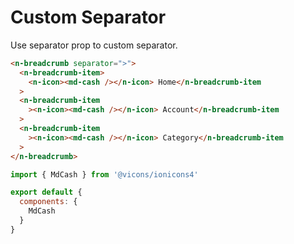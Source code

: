 # Custom Separator

Use separator prop to custom separator.

```html
<n-breadcrumb separator=">">
  <n-breadcrumb-item>
    <n-icon><md-cash /></n-icon> Home</n-breadcrumb-item
  >
  <n-breadcrumb-item
    ><n-icon><md-cash /></n-icon> Account</n-breadcrumb-item
  >
  <n-breadcrumb-item
    ><n-icon><md-cash /></n-icon> Category</n-breadcrumb-item
  >
</n-breadcrumb>
```

```js
import { MdCash } from '@vicons/ionicons4'

export default {
  components: {
    MdCash
  }
}
```
